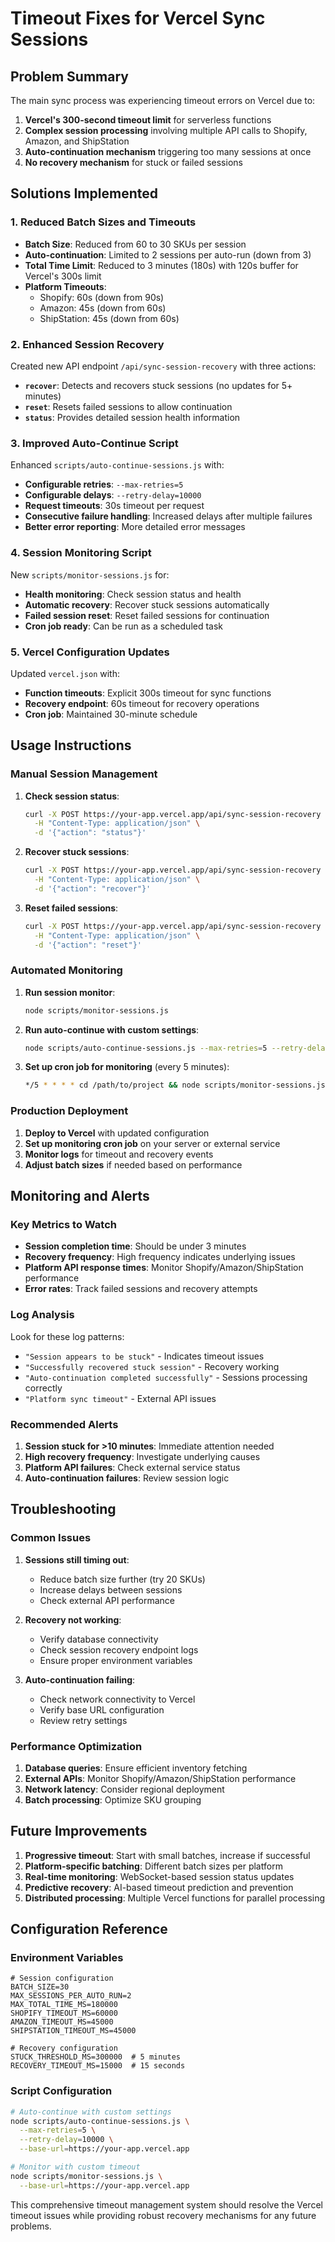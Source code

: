# Timeout Fixes for Vercel Sync Sessions

## Problem Summary

The main sync process was experiencing timeout errors on Vercel due to:

1. **Vercel's 300-second timeout limit** for serverless functions
2. **Complex session processing** involving multiple API calls to Shopify, Amazon, and ShipStation
3. **Auto-continuation mechanism** triggering too many sessions at once
4. **No recovery mechanism** for stuck or failed sessions

## Solutions Implemented

### 1. Reduced Batch Sizes and Timeouts

- **Batch Size**: Reduced from 60 to 30 SKUs per session
- **Auto-continuation**: Limited to 2 sessions per auto-run (down from 3)
- **Total Time Limit**: Reduced to 3 minutes (180s) with 120s buffer for Vercel's 300s limit
- **Platform Timeouts**:
  - Shopify: 60s (down from 90s)
  - Amazon: 45s (down from 60s)
  - ShipStation: 45s (down from 60s)

### 2. Enhanced Session Recovery

Created new API endpoint `/api/sync-session-recovery` with three actions:

- **`recover`**: Detects and recovers stuck sessions (no updates for 5+ minutes)
- **`reset`**: Resets failed sessions to allow continuation
- **`status`**: Provides detailed session health information

### 3. Improved Auto-Continue Script

Enhanced `scripts/auto-continue-sessions.js` with:

- **Configurable retries**: `--max-retries=5`
- **Configurable delays**: `--retry-delay=10000`
- **Request timeouts**: 30s timeout per request
- **Consecutive failure handling**: Increased delays after multiple failures
- **Better error reporting**: More detailed error messages

### 4. Session Monitoring Script

New `scripts/monitor-sessions.js` for:

- **Health monitoring**: Check session status and health
- **Automatic recovery**: Recover stuck sessions automatically
- **Failed session reset**: Reset failed sessions for continuation
- **Cron job ready**: Can be run as a scheduled task

### 5. Vercel Configuration Updates

Updated `vercel.json` with:

- **Function timeouts**: Explicit 300s timeout for sync functions
- **Recovery endpoint**: 60s timeout for recovery operations
- **Cron job**: Maintained 30-minute schedule

## Usage Instructions

### Manual Session Management

1. **Check session status**:
   ```bash
   curl -X POST https://your-app.vercel.app/api/sync-session-recovery \
     -H "Content-Type: application/json" \
     -d '{"action": "status"}'
   ```

2. **Recover stuck sessions**:
   ```bash
   curl -X POST https://your-app.vercel.app/api/sync-session-recovery \
     -H "Content-Type: application/json" \
     -d '{"action": "recover"}'
   ```

3. **Reset failed sessions**:
   ```bash
   curl -X POST https://your-app.vercel.app/api/sync-session-recovery \
     -H "Content-Type: application/json" \
     -d '{"action": "reset"}'
   ```

### Automated Monitoring

1. **Run session monitor**:
   ```bash
   node scripts/monitor-sessions.js
   ```

2. **Run auto-continue with custom settings**:
   ```bash
   node scripts/auto-continue-sessions.js --max-retries=5 --retry-delay=10000
   ```

3. **Set up cron job for monitoring** (every 5 minutes):
   ```bash
   */5 * * * * cd /path/to/project && node scripts/monitor-sessions.js
   ```

### Production Deployment

1. **Deploy to Vercel** with updated configuration
2. **Set up monitoring cron job** on your server or external service
3. **Monitor logs** for timeout and recovery events
4. **Adjust batch sizes** if needed based on performance

## Monitoring and Alerts

### Key Metrics to Watch

- **Session completion time**: Should be under 3 minutes
- **Recovery frequency**: High frequency indicates underlying issues
- **Platform API response times**: Monitor Shopify/Amazon/ShipStation performance
- **Error rates**: Track failed sessions and recovery attempts

### Log Analysis

Look for these log patterns:

- `"Session appears to be stuck"` - Indicates timeout issues
- `"Successfully recovered stuck session"` - Recovery working
- `"Auto-continuation completed successfully"` - Sessions processing correctly
- `"Platform sync timeout"` - External API issues

### Recommended Alerts

1. **Session stuck for >10 minutes**: Immediate attention needed
2. **High recovery frequency**: Investigate underlying causes
3. **Platform API failures**: Check external service status
4. **Auto-continuation failures**: Review session logic

## Troubleshooting

### Common Issues

1. **Sessions still timing out**:
   - Reduce batch size further (try 20 SKUs)
   - Increase delays between sessions
   - Check external API performance

2. **Recovery not working**:
   - Verify database connectivity
   - Check session recovery endpoint logs
   - Ensure proper environment variables

3. **Auto-continuation failing**:
   - Check network connectivity to Vercel
   - Verify base URL configuration
   - Review retry settings

### Performance Optimization

1. **Database queries**: Ensure efficient inventory fetching
2. **External APIs**: Monitor Shopify/Amazon/ShipStation performance
3. **Network latency**: Consider regional deployment
4. **Batch processing**: Optimize SKU grouping

## Future Improvements

1. **Progressive timeout**: Start with small batches, increase if successful
2. **Platform-specific batching**: Different batch sizes per platform
3. **Real-time monitoring**: WebSocket-based session status updates
4. **Predictive recovery**: AI-based timeout prediction and prevention
5. **Distributed processing**: Multiple Vercel functions for parallel processing

## Configuration Reference

### Environment Variables

```env
# Session configuration
BATCH_SIZE=30
MAX_SESSIONS_PER_AUTO_RUN=2
MAX_TOTAL_TIME_MS=180000
SHOPIFY_TIMEOUT_MS=60000
AMAZON_TIMEOUT_MS=45000
SHIPSTATION_TIMEOUT_MS=45000

# Recovery configuration
STUCK_THRESHOLD_MS=300000  # 5 minutes
RECOVERY_TIMEOUT_MS=15000  # 15 seconds
```

### Script Configuration

```bash
# Auto-continue with custom settings
node scripts/auto-continue-sessions.js \
  --max-retries=5 \
  --retry-delay=10000 \
  --base-url=https://your-app.vercel.app

# Monitor with custom timeout
node scripts/monitor-sessions.js \
  --base-url=https://your-app.vercel.app
```

This comprehensive timeout management system should resolve the Vercel timeout issues while providing robust recovery mechanisms for any future problems.
